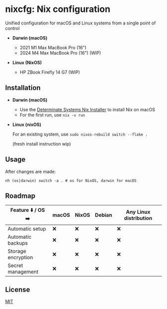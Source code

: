 # nixcfg: Nix configuration

Unified configuration for macOS and Linux systems from a single point of control

- **Darwin (macOS)**

  - 2021 M1 Max MacBook Pro (16")
  - 2024 M4 Max MacBook Pro (16") (WIP)

- **Linux (NixOS)**

  - HP ZBook Firefly 14 G7 (WIP)

## Installation

- **Darwin (macOS)**

  - Use the [Determinate Systems Nix Installer](https://github.com/DeterminateSystems/nix-installer) to install Nix on macOS
  - For the first run, use `nix -v run`

- **Linux (nixOS)**

  For an existing system, use `sudo nixos-rebuild switch --flake .`

  (fresh install instruction wip)

## Usage

After changes are made:

```
nh (os|darwin) switch -a . # os for NixOS, darwin for macOS
```

## Roadmap

| Feature :arrow_down: / OS :arrow_right: | macOS | NixOS | Debian | Any Linux distribution |
| --------------------------------------- | ----- | ----- | ------ | ---------------------- |
| Automatic setup                         | :x:   | :x:   | :x:    | :x:                    |
| Automatic backups                       | :x:   | :x:   | :x:    | :x:                    |
| Storage encryption                      | :x:   | :x:   | :x:    | :x:                    |
| Secret management                       | :x:   | :x:   | :x:    | :x:                    |

## License

[MIT](LICENSE)

